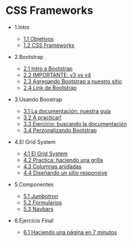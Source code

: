 # CSS Frameworks

- 1.Intro

  - [1.1 Objetivos](/05-css-frameworks/1.1-objetivos.md)
  - [1.2 CSS Frameworks](/05-css-frameworks/1.2-css-frameworks.md)

- 2.Bootstrap

  - [2.1 Intro a Bootstrap](/05-css-frameworks/2.1-intro-bootstrap.md)
  - [2.2 IMPORTANTE: v3 vs v4](/05-css-frameworks/2.2-v3-vs-v4.md)
  - [2.3 Agregando Bootstrap a nuestro sitio](/05-css-frameworks/2.3-agregando-bootstrap.md)
  - [2.4 Link de Bootstrap](/05-css-frameworks/2.4-link-bootstrap.md)

- 3.Usando Boostrap

  - [3.1 La documentación: nuestra guía](/05-css-frameworks/3.1-documentacion.md)
  - [3.2 A practicar!](/05-css-frameworks/3.2-practica.md)
  - [3.3 Ejercicio: buscando la documentación](/05-css-frameworks/3.3-ejercicio.md)
  - [3.4 Perzonalizando Bootstrap](/05-css-frameworks/3.4-perzonalizando.md)

- 4.El Grid System

  - [4.1 El Grid System](/05-css-frameworks/4.1-grid-system.md)
  - [4.2 Practica: haciendo una grilla](/05-css-frameworks/4.2-practica.md)
  - [4.3 Columnas anidadas](/05-css-frameworks/4.3-columnas-anidadas.md)
  - [4.4 Diseñando un sitio responsive](/05-css-frameworks/4.4-diseñando-sitio-responsive.md)

- 5.Componentes

  - [5.1 Jumbotron](/05-css-frameworks/5.1-jumbotron.md)
  - [5.2 Formularios](/05-css-frameworks/5.2-formularios.md)
  - [5.3 Navbars](/05-css-frameworks/5.3-navbars.md)

- 6.Ejercicio Final

  - [6.1 Haciendo una página en 7 minutos](/05-css-frameworks/6.1-ejercicio-final.md)
  